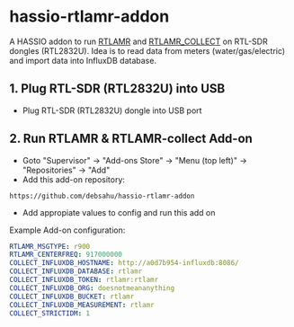 # hassio-rtlamr-addon

A HASSIO addon to run [RTLAMR](https://github.com/bemasher/rtlamr) and [RTLAMR_COLLECT](https://github.com/bemasher/rtlamr-collect) on RTL-SDR dongles (RTL2832U). Idea is to read data from meters (water/gas/electric) and import data into InfluxDB database.

## 1. Plug RTL-SDR (RTL2832U) into USB

- Plug RTL-SDR (RTL2832U) dongle into USB port

## 2. Run RTLAMR & RTLAMR-collect Add-on

- Goto "Supervisor" -> "Add-ons Store" -> "Menu (top left)" -> "Repositories" -> "Add"
- Add this add-on repository:

```
https://github.com/debsahu/hassio-rtlamr-addon
```

- Add appropiate values to config and run this add on

Example Add-on configuration:

```yaml
RTLAMR_MSGTYPE: r900
RTLAMR_CENTERFREQ: 917000000
COLLECT_INFLUXDB_HOSTNAME: http://a0d7b954-influxdb:8086/
COLLECT_INFLUXDB_DATABASE: rtlamr
COLLECT_INFLUXDB_TOKEN: rtlamr:rtlamr
COLLECT_INFLUXDB_ORG: doesnotmeananything
COLLECT_INFLUXDB_BUCKET: rtlamr
COLLECT_INFLUXDB_MEASUREMENT: rtlamr
COLLECT_STRICTIDM: 1
```